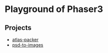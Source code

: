 # Playground of Phaser3

## Projects

- [atlas-packer](https://rexrainbow.github.io/phaser3-rex-playground/apps/atlas-packer/)
- [psd-to-images](https://rexrainbow.github.io/phaser3-rex-playground/apps/psd-to-images/)